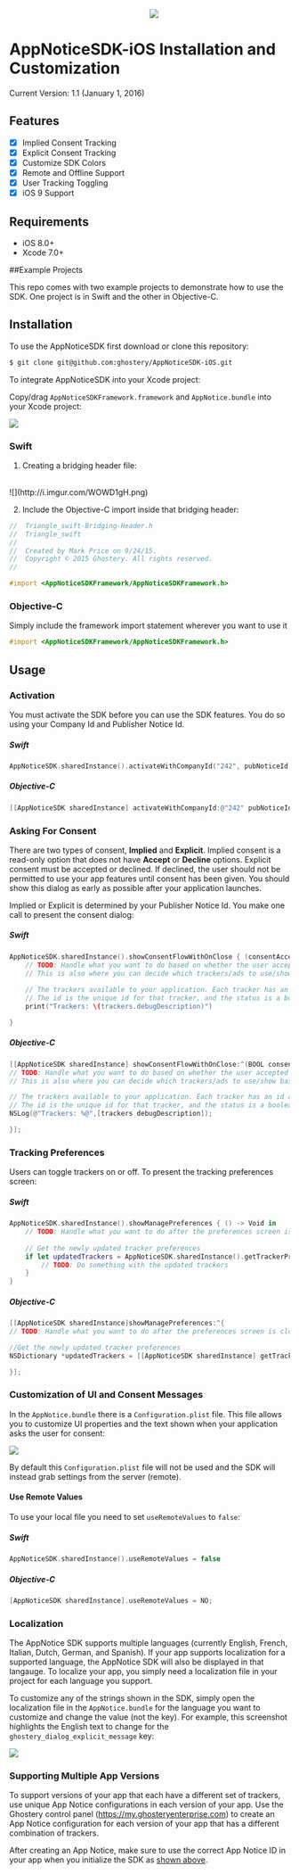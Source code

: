 <div style="text-align:center;margin-left:15px"><img src="http://i.imgur.com/yDr7WeL.png" /></div>


# AppNoticeSDK-iOS Installation and Customization
Current Version: 1.1 (January 1, 2016)

## Features

- [x] Implied Consent Tracking
- [x] Explicit Consent Tracking
- [x] Customize SDK Colors
- [x] Remote and Offline Support
- [x] User Tracking Toggling
- [x] iOS 9 Support

## Requirements

- iOS 8.0+
- Xcode 7.0+

##Example Projects

This repo comes with two example projects to demonstrate how to use the SDK. One project is in Swift and the other in Objective-C.

## Installation

To use the AppNoticeSDK first download or clone this repository:

```bash
$ git clone git@github.com:ghostery/AppNoticeSDK-iOS.git
```

To integrate AppNoticeSDK into your Xcode project:

Copy/drag `AppNoticeSDKFramework.framework` and `AppNotice.bundle` into your Xcode project:
  
![](http://i.imgur.com/5YOGvkP.png)

### Swift

  1.  Creating a bridging header file:
  <br>
![](http://i.imgur.com/WOWD1gH.png)

  2.  Include the Objective-C import inside that bridging header:

```objective-c
//  Triangle_swift-Bridging-Header.h
//  Triangle_swift
//
//  Created by Mark Price on 9/24/15.
//  Copyright © 2015 Ghostery. All rights reserved.
//

#import <AppNoticeSDKFramework/AppNoticeSDKFramework.h>
```

### Objective-C

Simply include the framework import statement wherever you want to use it

```objective-c
#import <AppNoticeSDKFramework/AppNoticeSDKFramework.h>
```

## Usage

### Activation<a name="activation"></a>

You must activate the SDK before you can use the SDK features. You do so using your Company Id and Publisher Notice Id.

##### Swift

```swift
AppNoticeSDK.sharedInstance().activateWithCompanyId("242", pubNoticeId: "6107")
```

##### Objective-C

```objective-c
[[AppNoticeSDK sharedInstance] activateWithCompanyId:@"242" pubNoticeId:@"6107"];
```

### Asking For Consent

There are two types of consent, **Implied** and **Explicit**. Implied consent is a read-only option that does not have **Accept** or **Decline** options. Explicit consent must be accepted or declined. If declined, the user should not be permitted to use your app features until consent has been given. You should show this dialog as early as possible after your application launches.

Implied or Explicit is determined by your Publisher Notice Id. You make one call to present the consent dialog:

##### Swift

```swift
AppNoticeSDK.sharedInstance().showConsentFlowWithOnClose { (consentAccepted, consentSkipped, trackers) -> Void in
    // TODO: Handle what you want to do based on whether the user accepted or declined consent.
    // This is also where you can decide which trackers/ads to use/show based on the trackersArray preferences.
            
    // The trackers available to your application. Each tracker has an id and a status.
    // The id is the unique id for that tracker, and the status is a boolean value (true or false).            
    print("Trackers: \(trackers.debugDescription)")

}
```

##### Objective-C

```objective-c
[[AppNoticeSDK sharedInstance] showConsentFlowWithOnClose:^(BOOL consentAccepted, BOOL consentSkipped, NSDictionary *trackers) {
// TODO: Handle what you want to do based on whether the user accepted or declined consent.
// This is also where you can decide which trackers/ads to use/show based on the trackersArray preferences.

// The trackers available to your application. Each tracker has an id and a status.
// The id is the unique id for that tracker, and the status is a boolean value (YES or NO).
NSLog(@"Trackers: %@",[trackers debugDescription]);

}];
```

### Tracking Preferences
Users can toggle trackers on or off. To present the tracking preferences screen:

##### Swift

```swift
AppNoticeSDK.sharedInstance().showManagePreferences { () -> Void in
    // TODO: Handle what you want to do after the preferences screen is closed.
            
    // Get the newly updated tracker preferences
    if let updatedTrackers = AppNoticeSDK.sharedInstance().getTrackerPreferences() as? Dictionary<String, NSNumber> {
        // TODO: Do something with the updated trackers
    }
}
```

##### Objective-C

```objective-c
[[AppNoticeSDK sharedInstance]showManagePreferences:^{
// TODO: Handle what you want to do after the preferences screen is closed.

//Get the newly updated tracker preferences
NSDictionary *updatedTrackers = [[AppNoticeSDK sharedInstance] getTrackerPreferences];

}];
```

### Customization of UI and Consent Messages

In the `AppNotice.bundle` there is a `Configuration.plist` file. This file allows you to customize UI properties and the text shown when your application asks the user for consent:

![](http://i.imgur.com/m2GissI.png)

By default this `Configuration.plist` file will not be used and the SDK will instead grab settings from the server (remote).

#### Use Remote Values

To use your local file you need to set `useRemoteValues` to `false`:

##### Swift

```swift
AppNoticeSDK.sharedInstance().useRemoteValues = false
```

##### Objective-C

```objective-c
[AppNoticeSDK sharedInstance].useRemoteValues = NO;
```

### Localization

The AppNotice SDK supports multiple languages (currently English, French, Italian, Dutch, German, and Spanish). If your app supports localization for a supported language, the AppNotice SDK will also be displayed in that langauge. To localize your app, you simply need a localization file in your project for each language you support.

To customize any of the strings shown in the SDK, simply open the localization file in the `AppNotice.bundle` for the language you want to customize and change the value (not the key). For example, this screenshot highlights the English text to change for the `ghostery_dialog_explicit_message` key:

![](http://i.imgur.com/09ZRYXx.png)

### Supporting Multiple App Versions

To support versions of your app that each have a different set of trackers, use unique App Notice configurations in each version of your app. Use the Ghostery control panel (https://my.ghosteryenterprise.com) to create an App Notice configuration for each version of your app that has a different combination of trackers.

After creating an App Notice, make sure to use the correct App Notice ID in your app when you initialize the SDK as [shown above](#activation).